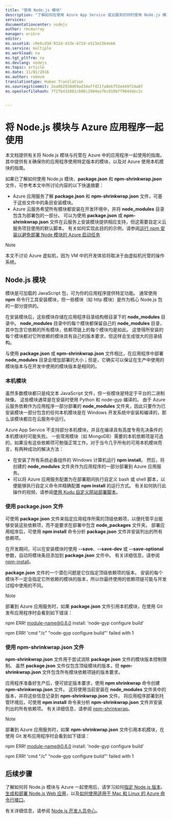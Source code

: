 ```yaml
---
title: "使用 Node.js 模块"
description: "了解如何在使用 Azure App Service 或云服务的同时使用 Node.js 模块。"
services: 
documentationcenter: nodejs
author: rmcmurray
manager: erikre
editor: 
ms.assetid: c0e6cd3d-932d-433e-b72d-e513e23b4eb6
ms.service: multiple
ms.workload: na
ms.tgt_pltfrm: na
ms.devlang: nodejs
ms.topic: article
ms.date: 11/01/2016
ms.author: robmcm
translationtype: Human Translation
ms.sourcegitcommit: 2ea002938d69ad34aff421fa0eb753e449724a8f
ms.openlocfilehash: 7f2fb432881c606c29d4ee7bc810bff984ddec2c


---
```

# <a name="using-nodejs-modules-with-azure-applications"></a>将 Node.js 模块与 Azure 应用程序一起使用
本文档提供有关将 Node.js 模块与托管在 Azure 中的应用程序一起使用的指南。 其中提供有关确保你的应用程序使用特定版本的模块，以及对 Azure 使用本机模块的指南。

如果已了解如何使用 Node.js 模块、**package.json** 和 **npm-shrinkwrap.json** 文件，可参考本文中所讨论内容的以下快速摘要：

* Azure 应用服务了解 **package.json** 和 **npm-shrinkwrap.json** 文件，可基于这些文件中的条目安装模块。
* Azure 云服务希望所有模块都安装在开发环境中，并将 **node\_modules** 目录包含为部署包的一部分。 可以为使用 **package.json** 或 **npm-shrinkwrap.json** 文件在云服务上安装模块提供相应支持，但这需要自定义云服务项目使用的默认脚本。 有关如何实现此目的的示例，请参阅[运行 npm 安装以避免部署 Node 模块的 Azure 启动任务](https://github.com/woloski/nodeonazure-blog/blob/master/articles/startup-task-to-run-npm-in-azure.markdown)

> [!NOTE]
> 本文不讨论 Azure 虚拟机，因为 VM 中的开发体验将取决于由虚拟机托管的操作系统。
> 
> 

## <a name="nodejs-modules"></a>Node.js 模块
模块是可加载的 JavaScript 包，可为你的应用程序提供特定功能。 通常使用 **npm** 命令行工具安装模块，但一些模块（如 http 模块）是作为核心 Node.js 包的一部分提供的。

在安装模块后，这些模块存储在应用程序目录结构根目录下的 **node\_modules** 目录中。 **node\_modules** 目录中的每个模块都保留自己的 **node\_modules** 目录，其中包含它依赖的所有模块，依赖项链上的每个模块均是如此。 这使得所安装的每个模块都对它所依赖的模块具有自己的版本要求，但这样会生成很大的目录结构。

与使用 **package.json** 或 **npm-shrinkwrap.json** 文件相比，在应用程序中部署 **node\_modules** 目录会增加部署的大小；但是，它确实可以保证在生产中使用的模块版本与在开发中使用的模块版本是相同的。

### <a name="native-modules"></a>本机模块
虽然多数模块都只是纯文本 JavaScript 文件，但一些模块是特定于平台的二进制映像。 这些模块通常是在安装时使用 Python 和 node-gyp 编译的。 由于 Azure 云服务依赖作为应用程序一部分部署的 **node\_modules** 文件夹，因此只要作为已安装模块一部分包含的任何本机模块是在 Windows 开发系统中安装和编译的，那么该模块都应在云服务中运行。

Azure App Service 不支持部分本机模块，并且在编译具有高度专用先决条件的本机模块时可能失败。 一些常用模块（如 MongoDB）需要的本机依赖项是可选的，如果没有这些依赖项可勉强正常工作。对于当今几乎所有的可用本机模块而言，有两种成功的解决方法：

* 在安装了所有系统必备组件的 Windows 计算机运行 **npm install**。 然后，将创建的 **node\_modules** 文件夹作为应用程序的一部分部署到 Azure 应用服务。
* 可以将 Azure 应用服务配置为在部署期间执行自定义 bash 或 shell 脚本，以便能够执行自定义命令并精确配置 **npm install** 的运行方式。 有关如何执行此操作的视频，请参阅[使用 Kudu 自定义网站部署脚本]。

### <a name="using-a-packagejson-file"></a>使用 package.json 文件
可使用 **package.json** 文件来指定应用程序所需的顶级依赖项，以便托管平台能够安装这些依赖项，而不是要求在部署中包含 **node\_packages** 文件夹。 部署应用程序后，可使用 **npm install** 命令分析 **package.json** 文件并安装列出的所有依赖项。

在开发期间，可以在安装模块时使用 **--save**、**--save-dev** 或 **--save-optional** 参数，自动将模块条目添加到 **package.json** 文件中。 有关详细信息，请参阅 [npm-install](https://docs.npmjs.com/cli/install)。

**package.json** 文件的一个潜在问题是它仅指定顶级依赖项的版本。 安装的每个模块不一定会指定它所依赖的模块的版本，所以你最终使用的依赖项链可能与开发过程中使用的不同。

> [!NOTE]
> 部署到 Azure 应用服务时，如果 <b>package.json</b> 文件引用本机模块，在使用 Git 发布应用程序时会看到如下错误：
> 
> npm ERR! module-name@0.6.0 install: 'node-gyp configure build'
> 
> npm ERR! 'cmd "/c" "node-gyp configure build"' failed with 1
> 
> 

### <a name="using-a-npm-shrinkwrapjson-file"></a>使用 npm-shrinkwrap.json 文件
**npm-shrinkwrap.json** 文件用于尝试消除 **package.json** 文件的模块版本控制限制。 虽然 **package.json** 文件仅包含顶级模块的版本，但 **npm-shrinkwrap.json** 文件包含所有模块依赖项链的版本要求。

应用程序准备好生产后，便可锁定版本要求，使用 **npm shrinkwrap** 命令创建 **npm-shrinkwrap.json** 文件。 这将使用当前安装在 **node\_modules** 文件夹中的版本，并将这些信息记录到 **npm-shrinkwrap.json** 文件。 将应用程序部署到托管环境后，可使用 **npm install** 命令来分析 **npm-shrinkwrap.json** 文件并安装列出的所有依赖项。 有关详细信息，请参阅 [npm-shrinkwrap](https://docs.npmjs.com/cli/shrinkwrap)。

> [!NOTE]
> 部署到 Azure 应用服务时，如果 <b>npm-shrinkwrap.json</b> 文件引用本机模块，在使用 Git 发布应用程序时会看到如下错误：
> 
> npm ERR! module-name@0.6.0 install: 'node-gyp configure build'
> 
> npm ERR! 'cmd "/c" "node-gyp configure build"' failed with 1
> 
> 

## <a name="next-steps"></a>后续步骤
了解如何将 Node.js 模块与 Azure 一起使用后，请学习如何[指定 Node.js 版本]、[生成和部署 Node.js Web 应用](app-service-web/web-sites-nodejs-develop-deploy-mac.md)，以及[如何使用适用于 Mac 和 Linux 的 Azure 命令行接口]。

有关详细信息，请参阅 [Node.js 开发人员中心](/develop/nodejs/)。

[指定 Node.js 版本]: nodejs-specify-node-version-azure-apps.md
[如何使用适用于 Mac 和 Linux 的 Azure 命令行接口]: xplat-cli-install.md
[生成和部署 Node.js Web 应用]: web-sites-nodejs-develop-deploy-mac.md
[使用 MongoDB 中的存储的 Node.js Web 应用程序 (MongoLab)]: store-mongolab-web-sites-nodejs-store-data-mongodb.md
[生成 Node.js 应用程序并将其部署到 Azure 云服务]: cloud-services-nodejs-develop-deploy-app.md
[使用 Kudu 自定义网站部署脚本]: /documentation/videos/custom-web-site-deployment-scripts-with-kudu/



<!--HONumber=Nov16_HO3-->


